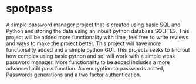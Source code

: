 # spotpass
A simple password manager project that is created using basic SQL and Python and storing the data using an inbuilt python database SQLITE3. This project will be added more functionality with time, feel free to write reviews and ways to make the project better.
This project will have more functionality added and a simple python GUI. This projects seeks to find out how complex using basic python and sql will work with a simple weak password manager. 
More functionailty to be added includes a more advanced add pass function. An encryption to passwords added, Passwords generations and a two factor authentication.
